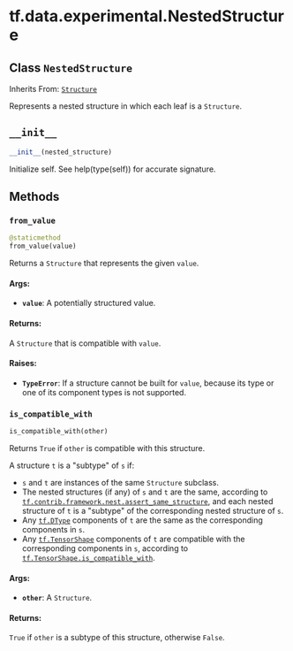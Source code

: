 <div itemscope itemtype="http://developers.google.com/ReferenceObject">
<meta itemprop="name" content="tf.data.experimental.NestedStructure" />
<meta itemprop="path" content="Stable" />
<meta itemprop="property" content="__init__"/>
<meta itemprop="property" content="from_value"/>
<meta itemprop="property" content="is_compatible_with"/>
</div>

# tf.data.experimental.NestedStructure

## Class `NestedStructure`

Inherits From: [`Structure`](../../../tf/data/experimental/Structure.md)

Represents a nested structure in which each leaf is a `Structure`.

<h2 id="__init__"><code>__init__</code></h2>

``` python
__init__(nested_structure)
```

Initialize self.  See help(type(self)) for accurate signature.



## Methods

<h3 id="from_value"><code>from_value</code></h3>

``` python
@staticmethod
from_value(value)
```

Returns a `Structure` that represents the given `value`.

#### Args:

* <b>`value`</b>: A potentially structured value.


#### Returns:

A `Structure` that is compatible with `value`.


#### Raises:

* <b>`TypeError`</b>: If a structure cannot be built for `value`, because its type
    or one of its component types is not supported.

<h3 id="is_compatible_with"><code>is_compatible_with</code></h3>

``` python
is_compatible_with(other)
```

Returns `True` if `other` is compatible with this structure.

A structure `t` is a "subtype" of `s` if:

* `s` and `t` are instances of the same `Structure` subclass.
* The nested structures (if any) of `s` and `t` are the same, according to
  <a href="../../../tf/contrib/framework/nest/assert_same_structure.md"><code>tf.contrib.framework.nest.assert_same_structure</code></a>, and each nested
  structure of `t` is a "subtype" of the corresponding nested structure of
  `s`.
* Any <a href="../../../tf/dtypes/DType.md"><code>tf.DType</code></a> components of `t` are the same as the corresponding
  components in `s`.
* Any <a href="../../../tf/TensorShape.md"><code>tf.TensorShape</code></a> components of `t` are compatible with the
  corresponding components in `s`, according to
  <a href="../../../tf/TensorShape.md#is_compatible_with"><code>tf.TensorShape.is_compatible_with</code></a>.

#### Args:

* <b>`other`</b>: A `Structure`.


#### Returns:

`True` if `other` is a subtype of this structure, otherwise `False`.



